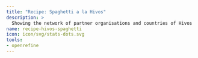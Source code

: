 ```yaml
---
title: "Recipe: Spaghetti a la Hivos"
description: >
  Showing the network of partner organisations and countries of Hivos
name: recipe-hivos-spaghetti
icon: icon/svg/stats-dots.svg
tools:
- openrefine
---
```

